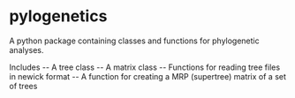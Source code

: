 # pylogenetics

A python package containing classes and functions for phylogenetic analyses.


Includes
-- A tree class
-- A matrix class
-- Functions for reading tree files in newick format
-- A function for creating a MRP (supertree) matrix of a set of trees
